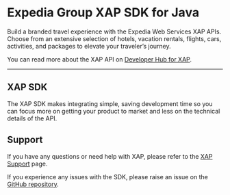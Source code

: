 # Expedia Group XAP SDK for Java

Build a branded travel experience with the Expedia Web Services XAP APIs. Choose from an extensive selection of hotels,
vacation rentals, flights, cars, activities, and packages to elevate your traveler’s journey.

You can read more about the XAP API on [Developer Hub for XAP](https://developers.expediagroup.com/xap).

---

## XAP SDK

The XAP SDK makes integrating simple, saving development time so you can focus more on getting your product to market
and less on the technical details of the API.


## Support

If you have any questions or need help with XAP, please refer to the
[XAP Support](https://developers.expediagroup.com/xap/support) page.

If you experience any issues with the SDK, please raise an issue on the
[GitHub repository](https://github.com/ExpediaGroup/xap-java-sdk/issues).